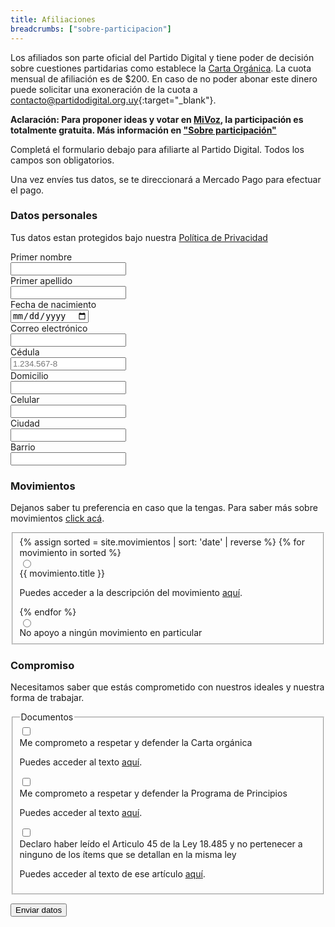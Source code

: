 ```yaml
---
title: Afiliaciones
breadcrumbs: ["sobre-participacion"]
---
```


Los afiliados son parte oficial del Partido Digital y tiene poder de decisión sobre cuestiones partidarias como establece la [Carta Orgánica](/documentos/carta-organica). La cuota mensual de afiliación es de $200. En caso de no poder abonar este dinero puede solicitar una exoneración de la cuota a [contacto@partidodigital.org.uy](mailto:contacto@partidodigital.org.uy){:target="\_blank"}.

**Aclaración: Para proponer ideas y votar en [MiVoz](https://mivoz.uy), la participación es totalmente gratuita. Más información en ["Sobre participación"](/sobre-participacion)**

Completá el formulario debajo para afiliarte al Partido Digital. Todos los campos son obligatorios.

Una vez envíes tus datos, se te direccionará a Mercado Pago para efectuar el pago.

<form class="space-y-8 divide-y divide-gray-200 dark:divide-gray-700 border border-transparent lg:border-gray-300 lg:dark:border-gray-700 p-4 rounded-lg">
  <div class="space-y-8 divide-y divide-gray-200 dark:divide-gray-700">
    <div>
      <div>
        <h3 class="text-lg mb-0 leading-6 font-medium text-gray-900 dark:text-gray-100">
          Datos personales
        </h3>
        <p class="mb-0 mt-1 text-sm text-gray-500 dark:text-gray-400">
          Tus datos estan protegidos bajo nuestra 
          <a href="{{site.url}}/documentos/politica-de-privacidad">Política de Privacidad</a>
        </p>
      </div>
      <div class="mt-6 grid grid-cols-1 gap-y-6 gap-x-4 sm:grid-cols-6">
        <div class="sm:col-span-2">
          <label for="nombre" class="block text-sm font-medium text-gray-700 dark:text-gray-300">
            Primer nombre
          </label>
          <div class="mt-1">
            <input type="text" name="nombre" id="nombre" autocomplete="given-name" class="shadow-sm focus:ring-orange-500 focus:border-orange-500 block w-full sm:text-sm border-gray-300 rounded-md dark:bg-black dark:text-gray-200">
          </div>
        </div>
        <div class="sm:col-span-2">
          <label for="apellido" class="block text-sm font-medium text-gray-700 dark:text-gray-300">
            Primer apellido
          </label>
          <div class="mt-1">
            <input type="text" name="apellido" id="apellido" autocomplete="family-name" class="shadow-sm focus:ring-orange-500 focus:border-orange-500 block w-full sm:text-sm border-gray-300 rounded-md dark:bg-black dark:text-gray-200">
          </div>
        </div>
        <div class="sm:col-span-2">
          <label for="fechanacimiento" class="block text-sm font-medium text-gray-700 dark:text-gray-300">
            Fecha de nacimiento
          </label>
          <div class="mt-1">
            <input type="date" name="fechanacimiento" id="fechanacimiento" autocomplete="bday" class="shadow-sm focus:ring-orange-500 focus:border-orange-500 block w-full sm:text-sm border-gray-300 rounded-md dark:bg-black dark:text-gray-200">
          </div>
        </div>
        <div class="sm:col-span-4">
          <label for="email" class="block text-sm font-medium text-gray-700 dark:text-gray-300">
            Correo electrónico
          </label>
          <div class="mt-1">
            <input id="email" name="email" type="email" autocomplete="email" class="shadow-sm focus:ring-orange-500 focus:border-orange-500 block w-full sm:text-sm border-gray-300 rounded-md dark:bg-black dark:text-gray-200">
          </div>
        </div>
        <div class="sm:col-span-2">
          <label for="cedula" class="block text-sm font-medium text-gray-700 dark:text-gray-300">
            Cédula
          </label>
          <div class="mt-1">
            <input type="text" name="cedula" id="cedula" placeholder="1.234.567-8" class="shadow-sm focus:ring-orange-500 focus:border-orange-500 block w-full sm:text-sm border-gray-300 rounded-md dark:bg-black dark:text-gray-200">
          </div>
        </div>
        <div class="sm:col-span-4">
          <label for="domicilio" class="block text-sm font-medium text-gray-700 dark:text-gray-300">
            Domicilio
          </label>
          <div class="mt-1">
            <input type="text" name="domicilio" id="domicilio" autocomplete="street-address" class="shadow-sm focus:ring-orange-500 focus:border-orange-500 block w-full sm:text-sm border-gray-300 rounded-md dark:bg-black dark:text-gray-200">
          </div>
        </div>
        <div class="sm:col-span-2">
          <label for="celular" class="block text-sm font-medium text-gray-700 dark:text-gray-300">
            Celular
          </label>
          <div class="mt-1">
            <input type="text" name="celular" id="celular" autocomplete="tel" class="shadow-sm focus:ring-orange-500 focus:border-orange-500 block w-full sm:text-sm border-gray-300 rounded-md dark:bg-black dark:text-gray-200">
          </div>
        </div>
        <div class="sm:col-span-3">
          <label for="ciudad" class="block text-sm font-medium text-gray-700 dark:text-gray-300">
            Ciudad
          </label>
          <div class="mt-1">
            <input type="text" name="ciudad" autocomplete="home city" id="ciudad" class="shadow-sm focus:ring-orange-500 focus:border-orange-500 block w-full sm:text-sm border-gray-300 rounded-md dark:bg-black dark:text-gray-200">
          </div>
        </div>
        <div class="sm:col-span-3">
          <label for="barrio" class="block text-sm font-medium text-gray-700 dark:text-gray-300">
            Barrio
          </label>
          <div class="mt-1">
            <input type="text" name="barrio" id="barrio" class="shadow-sm focus:ring-orange-500 focus:border-orange-500 block w-full sm:text-sm border-gray-300 rounded-md dark:bg-black dark:text-gray-200">
          </div>
        </div>
      </div>
    </div>
    <div class="pt-8">
      <div>
        <h3 class="text-lg m-0 leading-6 font-medium text-gray-900 dark:text-gray-100">
          Movimientos
        </h3>
        <p class="mb-0 mt-1 text-sm text-gray-500 dark:text-gray-400">
          Dejanos saber tu preferencia en caso que la tengas. Para saber más sobre movimientos <a href="/movimientos" target="_blank">click acá</a>.
        </p>
      </div>
      <div class="">
        <fieldset>
          <div class="mt-4 space-y-4">
            {% assign sorted = site.movimientos | sort: 'date' | reverse %}
            {% for movimiento in sorted %}
              <div class="relative flex items-start">
                <div class="flex items-center h-5">
                  <input value="{{ movimiento.title }}" name="movimientos" type="radio" class="focus:ring-orange-500 h-4 w-4 text-orange-500 border-gray-300 rounded dark:bg-black">
                </div>
                <div class="ml-3 text-sm">
                  <label for="movimientos" class="font-medium text-gray-700 dark:text-gray-300">{{ movimiento.title }}</label>
                  <p class="m-0 text-gray-500 dark:text-gray-400">Puedes acceder a la descripción del movimiento <a href="{{movimiento.url | replace: '.html', ''}}" target="_blank">aquí</a>.</p>
                </div>
              </div>
            {% endfor %}
              <div class="relative flex items-start">
                <div class="flex items-center h-5">
                  <input value="No apoyo a ningún movimiento en particular" name="movimientos" type="radio" class="focus:ring-orange-500 h-4 w-4 text-orange-500 border-gray-300 rounded dark:bg-black">
                </div>
                <div class="ml-3 text-sm">
                  <label for="movimientos" class="font-medium text-gray-700 dark:text-gray-300">No apoyo a ningún movimiento en particular</label>
                </div>
              </div>
          </div>
        </fieldset>
      </div>
    </div>
    <div class="pt-8">
      <div>
        <h3 class="text-lg m-0 leading-6 font-medium text-gray-900 dark:text-gray-100">
          Compromiso
        </h3>
        <p class="mb-0 mt-1 text-sm text-gray-500 dark:text-gray-400">
          Necesitamos saber que estás comprometido con nuestros ideales y nuestra forma de trabajar.
        </p>
      </div>
      <div class="mt-4">
        <fieldset>
          <legend class="text-base font-medium text-gray-900 dark:text-gray-100">
            Documentos
          </legend>
          <div class="mt-4 space-y-4">
            <div class="relative flex items-start">
              <div class="flex items-center h-5">
                <input id="cartaorganica" name="cartaorganica" type="checkbox" class="focus:ring-orange-500 h-4 w-4 text-orange-500 border-gray-300 rounded dark:bg-black">
              </div>
              <div class="ml-3 text-sm">
                <label for="cartaorganica" class="font-medium text-gray-700 dark:text-gray-300">Me comprometo a respetar y defender la Carta orgánica</label>
                <p class="m-0 text-gray-500 dark:text-gray-400">Puedes acceder al texto <a target="_blank" href="{{site.url}}/documentos/carta-organica">aquí</a>.</p>
              </div>
            </div>
            <div class="relative flex items-start">
              <div class="flex items-center h-5">
                <input id="programadeprincipios" name="programadeprincipios" type="checkbox" class="focus:ring-orange-500 h-4 w-4 text-orange-500 border-gray-300 rounded dark:bg-black">
              </div>
              <div class="ml-3 text-sm">
                <label for="programadeprincipios" class="font-medium text-gray-700 dark:text-gray-300">Me comprometo a respetar y defender la Programa de Principios</label>
                <p class="m-0 text-gray-500 dark:text-gray-400">Puedes acceder al texto <a target="_blank" href="{{site.url}}/documentos/programa-de-principios">aquí</a>.</p>
              </div>
            </div>
            <div class="relative flex items-start">
              <div class="flex items-center h-5">
                <input id="leypartidospoliticos" name="leypartidospoliticos" type="checkbox" class="focus:ring-orange-500 h-4 w-4 text-orange-500 border-gray-300 rounded dark:bg-black">
              </div>
              <div class="ml-3 text-sm">
                <label for="leypartidospoliticos" class="font-medium text-gray-700 dark:text-gray-300">Declaro haber leído el Articulo 45 de la Ley 18.485 y no pertenecer a ninguno de los ítems que se detallan en la misma ley</label>
                <p class="m-0 text-gray-500 dark:text-gray-400">Puedes acceder al texto de ese artículo <a target="_blank" href="https://www.impo.com.uy/bases/leyes/18485-2009/45">aquí</a>.</p>
              </div>
            </div>
          </div>
        </fieldset>
      </div>
    </div>
  </div>
  <div class="pt-5">
    <div class="flex justify-end">
      <p class="mb-0 text-gray-600 leading-9 dark:text-gray-400" id="mensaje"></p>
      <button type="button" id="afiliarme" class="opacity-50 disabled:opacity-50 ml-3 inline-flex justify-center py-2 px-4 border border-transparent shadow-sm text-sm font-medium rounded-md text-white bg-orange-500 hover:bg-orange-500 focus:outline-none focus:ring-2 focus:ring-offset-2 focus:ring-orange-500">
        Enviar datos
      </button>
    </div>
  </div>
</form>

<script type="text/javascript" src="{{site.url}}/assets/scripts/jquery.ajaxchimp.js"></script>
<script type="text/javascript" src="https://cdnjs.cloudflare.com/ajax/libs/jquery-ajaxchimp/1.3.0/jquery.ajaxchimp.langs.js"></script>
<script type='text/javascript' src='{{site.url}}/assets/scripts/afiliaciones.js'></script>
